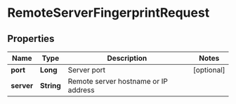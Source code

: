 # RemoteServerFingerprintRequest

## Properties
Name | Type | Description | Notes
------------ | ------------- | ------------- | -------------
**port** | **Long** | Server port |  [optional]
**server** | **String** | Remote server hostname or IP address | 
